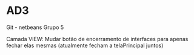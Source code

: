 # AD3
Git - netbeans Grupo 5


Camada VIEW:
Mudar botão de encerramento de interfaces para apenas fechar elas mesmas (atualmente fecham a telaPrincipal juntos)
